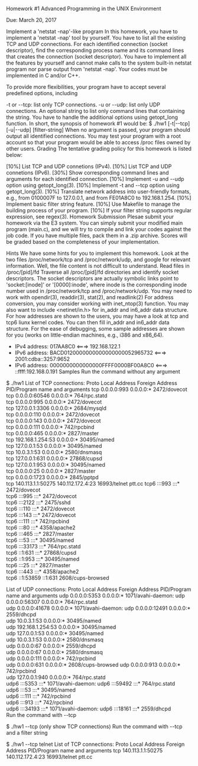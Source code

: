 Homework #1
Advanced Programming in the UNIX Environment

Due: March 20, 2017

Implement a 'netstat -nap'-like program
In this homework, you have to implement a 'netstat -nap' tool by yourself. You have to list all the existing TCP and UDP connections. For each identified connection (socket descriptor), find the corresponding process name and its command lines that creates the connection (socket descriptor). You have to implement all the features by yourself and cannot make calls to the system built-in netstat program nor parse output from 'netstat -nap'. Your codes must be implemented in C and/or C++.

To provide more flexibilities, your program have to accept several predefined options, including

-t or --tcp: list only TCP connections.
-u or --udp: list only UDP connections.
An optional string to list only command lines that containing the string.
You have to handle the additional options using getopt_long function. In short, the synopsis of homework #1 would be:
$ ./hw1 [-t|--tcp] [-u|--udp] [filter-string]
When no argument is passed, your program should output all identified connections. You may test your program with a root account so that your program would be able to access /proc files owned by other users.
Grading
The tentative grading policy for this homework is listed below:

[10%] List TCP and UDP connetions (IPv4).
[10%] List TCP and UDP connetions (IPv6).
[30%] Show corresponding command lines and arguments for each identified connection.
[10%] Implement -u and --udp option using getopt_long(3).
[10%] Implement -t and --tcp option using getopt_long(3).
[10%] Translate network address into user-friendly formats, e.g., from 0100007F to 127.0.0.1, and from FE01A8C0 to 192.168.1.254.
[10%] Implement basic filter string feature.
[10%] Use Makefile to manage the building process of your program.
[10%] If your filter string supports regular expression, see regex(3).
Homework Submission
Plesae submit your homework via the E3 system. You can simply submit your modified main program (main.c), and we will try to compile and link your codes against the job code. If you have multiple files, pack them in a .zip archive. Scores will be graded based on the completeness of your implementation.

Hints
We have some hints for you to implement this homework.
Look at the two files /proc/network/tcp and /proc/network/udp, and google for relevant information. Well, the file content is not difficult to understand.
Read files in /proc/[pid]/fd
Traverse all /proc/[pid]/fd directories and identify socket descriptors. The socket descriptors are actually symbolic links point to 'socket:[inode]' or '[0000]:inode', where inode is the corresponding inode number used in /proc/network/tcp and /proc/network/udp.
You may need to work with opendir(3), readdir(3), stat(2), and readlink(2)
For address conversion, you may consider working with inet_ntop(3) function. You may also want to include <netinet/in.h> for in_addr and in6_addr data structure. For how addresses are shown to the users, you may have a look at tcp and tcp6 liunx kernel codes. You can then fill in_addr and in6_addr data structure.
For the ease of debugging, some sample addresses are shown for you (works on little-endian machines, e.g., i386 and x86_64).
- IPv4 address: 017AA8C0 <===> 192.168.122.1
- IPv6 address: BACD0120000000000000000052965732 <===> 2001:cdba::3257:9652
- IPv6 address: 0000000000000000FFFF0000BF00A8C0 <===> ::ffff:192.168.0.191
Samples
Run the command without any argument

$ ./hw1
List of TCP connections:
Proto Local Address           Foreign Address         PID/Program name and arguments
tcp   0.0.0.0:993             0.0.0.0:*               2472/dovecot    
tcp   0.0.0.0:60546           0.0.0.0:*               764/rpc.statd   
tcp   0.0.0.0:995             0.0.0.0:*               2472/dovecot    
tcp   127.0.0.1:3306          0.0.0.0:*               2684/mysqld     
tcp   0.0.0.0:110             0.0.0.0:*               2472/dovecot    
tcp   0.0.0.0:143             0.0.0.0:*               2472/dovecot    
tcp   0.0.0.0:111             0.0.0.0:*               742/rpcbind     
tcp   0.0.0.0:465             0.0.0.0:*               2827/master     
tcp   192.168.1.254:53        0.0.0.0:*               30495/named     
tcp   127.0.0.1:53            0.0.0.0:*               30495/named     
tcp   10.0.3.1:53             0.0.0.0:*               2580/dnsmasq    
tcp   127.0.0.1:631           0.0.0.0:*               27868/cupsd     
tcp   127.0.0.1:953           0.0.0.0:*               30495/named     
tcp   0.0.0.0:25              0.0.0.0:*               2827/master     
tcp   0.0.0.0:1723            0.0.0.0:*               2845/pptpd      
tcp   140.113.1.1:50275       140.112.172.4:23        16993/telnet ptt.cc
tcp6  :::993                  :::*                    2472/dovecot    
tcp6  :::995                  :::*                    2472/dovecot    
tcp6  :::2122                 :::*                    2475/sshd       
tcp6  :::110                  :::*                    2472/dovecot    
tcp6  :::143                  :::*                    2472/dovecot    
tcp6  :::111                  :::*                    742/rpcbind     
tcp6  :::80                   :::*                    4358/apache2    
tcp6  :::465                  :::*                    2827/master     
tcp6  :::53                   :::*                    30495/named     
tcp6  :::33173                :::*                    764/rpc.statd   
tcp6  ::1:631                 :::*                    27868/cupsd     
tcp6  ::1:953                 :::*                    30495/named     
tcp6  :::25                   :::*                    2827/master     
tcp6  :::443                  :::*                    4358/apache2    
tcp6  ::1:53859               ::1:631                 2608/cups-browsed

List of UDP connections:
Proto Local Address           Foreign Address         PID/Program name and arguments
udp   0.0.0.0:5353            0.0.0.0:*               1071/avahi-daemon: 
udp   0.0.0.0:56307           0.0.0.0:*               764/rpc.statd   
udp   0.0.0.0:41678           0.0.0.0:*               1071/avahi-daemon: 
udp   0.0.0.0:12491           0.0.0.0:*               2559/dhcpd      
udp   10.0.3.1:53             0.0.0.0:*               30495/named     
udp   192.168.1.254:53        0.0.0.0:*               30495/named     
udp   127.0.0.1:53            0.0.0.0:*               30495/named     
udp   10.0.3.1:53             0.0.0.0:*               2580/dnsmasq    
udp   0.0.0.0:67              0.0.0.0:*               2559/dhcpd      
udp   0.0.0.0:67              0.0.0.0:*               2580/dnsmasq    
udp   0.0.0.0:111             0.0.0.0:*               742/rpcbind     
udp   0.0.0.0:631             0.0.0.0:*               2608/cups-browsed
udp   0.0.0.0:913             0.0.0.0:*               742/rpcbind     
udp   127.0.0.1:940           0.0.0.0:*               764/rpc.statd   
udp6  :::5353                 :::*                    1071/avahi-daemon: 
udp6  :::59492                :::*                    764/rpc.statd   
udp6  :::53                   :::*                    30495/named     
udp6  :::111                  :::*                    742/rpcbind     
udp6  :::913                  :::*                    742/rpcbind     
udp6  :::34193                :::*                    1071/avahi-daemon: 
udp6  :::18161                :::*                    2559/dhcpd      
Run the command with --tcp

$ ./hw1 --tcp
(only show TCP connections)
Run the command with --tcp and a filter string

$ ./hw1 --tcp telnet
List of TCP connections:
Proto Local Address           Foreign Address         PID/Program name and arguments
tcp   140.113.1.1:50275       140.112.172.4:23        16993/telnet ptt.cc
